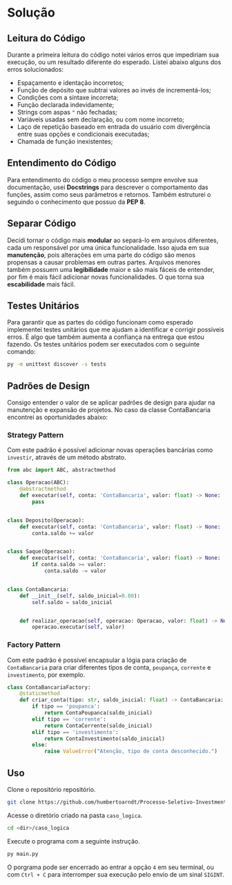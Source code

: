 # Solução

## Leitura do Código
Durante a primeira leitura do código notei vários erros que impediriam sua execução,
ou um resultado diferente do esperado. Listei abaixo alguns dos erros solucionados:
* Espaçamento e identação incorretos;
* Função de depósito que subtrai valores ao invés de incrementá-los;
* Condições com a síntaxe incorreta;
* Função declarada indevidamente;
* Strings com aspas `"` não fechadas;
* Variáveis usadas sem declaração, ou com nome incorreto;
* Laço de repetição baseado em entrada do usuário com divergência entre suas opções
e condicionais executadas;
* Chamada de função inexistentes;

## Entendimento do Código
Para entendimento do código o meu processo sempre envolve sua documentação, usei
**Docstrings** para descrever o comportamento das funções, assim como seus parâmetros
e retornos. Também estruturei o seguindo o conhecimento que possuo da **PEP 8**.

## Separar Código
Decidi tornar o código mais **modular** ao separá-lo em arquivos diferentes, cada 
um responsável por uma única funcionalidade. Isso ajuda em sua **manutenção**, pois 
alterações em uma parte do código são menos propensas a causar problemas em outras
partes. Arquivos menores também possuem uma **legibilidade** maior e são mais fáceis
de entender, por fim é mais fácil adicionar novas funcionalidades. O que torna sua 
**escabilidade** mais fácil.

## Testes Unitários
Para garantir que as partes do código funcionam como esperado implementei testes
unitários que me ajudam a identificar e corrigir possíveis erros. É algo que também
aumenta a confiança na entrega que estou fazendo. Os testes unitários podem ser executados com o seguinte comando:
```sh
py -m unittest discover -s tests
```

## Padrões de Design
Consigo entender o valor de se aplicar padrões de design para ajudar na manutenção
e expansão de projetos. No caso da classe ContaBancaria encontrei as oportunidades
abaixo:

### Strategy Pattern
Com este padrão é possível adicionar novas operações bancárias como `investir`, através
de um método abstrato.
```python
from abc import ABC, abstractmethod

class Operacao(ABC):
    @abstractmethod
    def executar(self, conta: 'ContaBancaria', valor: float) -> None:
        pass


class Deposito(Operacao):
    def executar(self, conta: 'ContaBancaria', valor: float) -> None:
        conta.saldo += valor


class Saque(Operacao):
    def executar(self, conta: 'ContaBancaria', valor: float) -> None:
        if conta.saldo >= valor:
            conta.saldo -= valor


class ContaBancaria:
    def __init__(self, saldo_inicial=0.00):
        self.saldo = saldo_inicial


    def realizar_operacao(self, operacao: Operacao, valor: float) -> None:
        operacao.executar(self, valor)

```

### Factory Pattern
Com este padrão é possível encapsular a lógia para criação de `ContaBancaria` para criar
diferentes tipos de conta, `poupança`, `corrente` e `investimento`, por exemplo.
```python
class ContaBancariaFactory:
    @staticmethod
    def criar_conta(tipo: str, saldo_inicial: float) -> ContaBancaria:
        if tipo == 'poupanca':
            return ContaPoupanca(saldo_inicial)
        elif tipo == 'corrente':
            return ContaCorrente(saldo_inicial)
        elif tipo == 'investimento':
            return ContaInvestimento(saldo_inicial)
        else:
            raise ValueError("Atenção, tipo de conta desconhecido.")
```

## Uso
Clone o repositório repositório.
```sh
git clone https://github.com/humbertoarndt/Processo-Seletivo-Investment-Services.git <dir>
```

Acesse o diretório criado na pasta `caso_logica`.
```sh
cd <dir>/caso_logica
```

Execute o programa com a seguinte instrução.
```sh
py main.py
```

O porgrama pode ser encerrado ao entrar a opção `4` em seu terminal, ou com `Ctrl + C` para
interromper sua execução pelo envio de um sinal `SIGINT`.